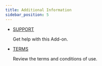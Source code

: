 ```yaml
---
title: Additional Information
sidebar_position: 5
---
```


- [SUPPORT](https://documentation.marketdata.app/sheets/support/)

  Get help with this Add-on.

- [TERMS](https://www.marketdata.app/terms/)

  Review the terms and conditions of use.
